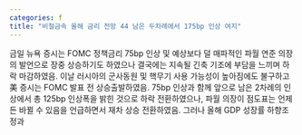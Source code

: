 ```yaml
---
categories: f
title: "비철금속 올해 금리 전망 44 남은 두차례에서 175bp 인상 여지"
---
```

금일 뉴욕 증시는 FOMC 정책금리 75bp 인상 및 예상보다 덜 매파적인 파월 연준 의장의 발언으로 장중 상승하기도 하였으나 결국에는 지속될 긴축 기조에 부담을 느끼며 하락 마감하였음. 이날 러시아의 군사동원 및 핵무기 사용 가능성이 높아짐에도 불구하고 美 증시는 FOMC 발표 전 상승출발하였음. 75bp 인상과 함께 앞으로 남은 2차례의 인상에서 총 125bp 인상폭을 밝힌 것으로 하락 전환하였으나, 파월 의장이 점도표는 언제든 바뀔 수 있음을 언급하면서 재차 상승 전환하였음. 그러나 올해 GDP 성장률 하향조정과